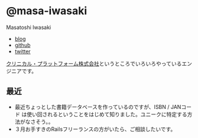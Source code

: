 # @masa-iwasaki

Masatoshi Iwasaki

- [blog](http://blog.sleeprand1year.net/)
- [github](https://github.com/masa-iwasaki)
- [twitter](https://twitter.com/masa_iwasaki)


[クリニカル・プラットフォーム株式会社](https://clinical-platform.com/)というところでいろいろやっているエンジニアです。

## 最近

- 最近ちょっとした書籍データベースを作っているのですが、ISBN / JANコード は使い回されるということをはじめて知りました。ユニークに特定する方法がなさそう。。
- ３月お手すきのRailsフリーランスの方がいたら、ご相談したいです。

